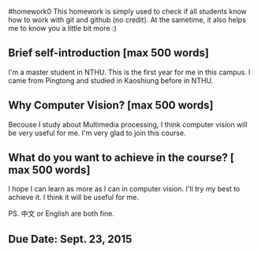 #homework0
This homework is simply used to check if all students know how to work with git and github (no credit).
At the sametime, it also helps me to know you a little bit more :)

## Brief self-introduction [max 500 words]
  I'm a master student in NTHU. This is the first year for me in this campus. I came from Pingtong and studied in Kaoshiung before in NTHU. 
 
## Why Computer Vision? [max 500 words]
  Becouse I study about Multimedia processing, I think computer vision will be very useful for me. I'm very glad to join this course.
 
## What do you want to achieve in the course? [ max 500 words]
  I hope I can learn as more as I can in computer vision. I'll try my best to achieve it. I think it will be useful for me. 
 

PS. 中文 or English are both fine.

## Due Date: Sept. 23, 2015

